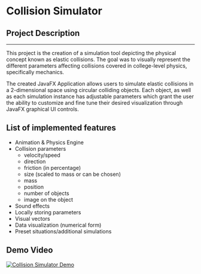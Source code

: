 # Collision Simulator

## Project Description

---
This project is the creation of a simulation tool depicting the physical concept known as
elastic collisions. The goal was to visually represent the different parameters affecting collisions
covered in college-level physics, specifically mechanics.

The created JavaFX Application allows users to simulate elastic collisions in a
2-dimensional space using circular colliding objects. Each object, as well as each simulation
instance has adjustable parameters which grant the user the ability to customize and fine tune
their desired visualization through JavaFX graphical UI controls.

## List of implemented features

- Animation & Physics Engine
- Collision parameters
    - velocity/speed
    - direction
    - friction (in percentage)
    - size (scaled to mass or can be chosen)
    - mass
    - position
    - number of objects
    - image on the object
- Sound effects
- Locally storing parameters
- Visual vectors
- Data visualization (numerical form)
- Preset situations/additional simulations

## Demo Video

[![Collision Simulator Demo](https://img.youtube.com/vi/wnnxjMJdYcs/0.jpg)](https://youtu.be/wnnxjMJdYcs)